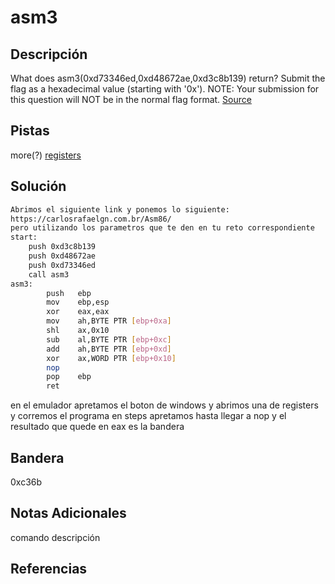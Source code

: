 # asm3

## Descripción
What does asm3(0xd73346ed,0xd48672ae,0xd3c8b139) return? Submit the flag as a hexadecimal value (starting with '0x'). NOTE: Your submission for this question will NOT be in the normal flag format. [Source](https://jupiter.challenges.picoctf.org/static/17c5620fcffa388fe518d31cb4dd99a0/test.S)
## Pistas
more(?) [registers](https://wiki.skullsecurity.org/index.php?title=Registers)
## Solución
```bash
Abrimos el siguiente link y ponemos lo siguiente:
https://carlosrafaelgn.com.br/Asm86/
pero utilizando los parametros que te den en tu reto correspondiente
start:
	push 0xd3c8b139
	push 0xd48672ae
	push 0xd73346ed
	call asm3
asm3:
        push   ebp
        mov    ebp,esp
        xor    eax,eax
        mov    ah,BYTE PTR [ebp+0xa]
        shl    ax,0x10
        sub    al,BYTE PTR [ebp+0xc]
        add    ah,BYTE PTR [ebp+0xd]
        xor    ax,WORD PTR [ebp+0x10]
        nop
        pop    ebp
        ret
```
en el emulador apretamos el boton de windows  y abrimos una de registers
y corremos el programa en steps
apretamos hasta llegar a nop y el resultado que quede en eax es la bandera
## Bandera
0xc36b

## Notas Adicionales 
comando          descripción

## Referencias